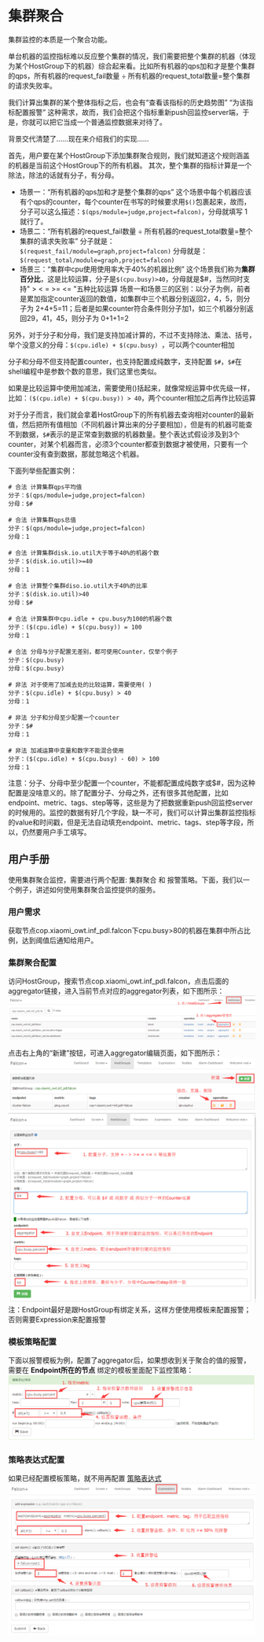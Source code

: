 # 集群聚合

集群监控的本质是一个聚合功能。

单台机器的监控指标难以反应整个集群的情况，我们需要把整个集群的机器（体现为某个HostGroup下的机器）综合起来看。比如所有机器的qps加和才是整个集群的qps，所有机器的request_fail数量 ÷ 所有机器的request_total数量=整个集群的请求失败率。

我们计算出集群的某个整体指标之后，也会有“查看该指标的历史趋势图” “为该指标配置报警” 这种需求，故而，我们会把这个指标重新push回监控server端，于是，你就可以把它当成一个普通监控数据来对待了。

背景交代清楚了……现在来介绍我们的实现……

首先，用户要在某个HostGroup下添加集群聚合规则，我们就知道这个规则涵盖的机器是当前这个HostGroup下的所有机器。
其次，整个集群的指标计算是一个除法，除法的话就有分子，有分母。

* 场景一：“所有机器的qps加和才是整个集群的qps” 这个场景中每个机器应该有个qps的counter，每个counter在书写的时候要求用`$()`包裹起来，故而，分子可以这么描述：`$(qps/module=judge,project=falcon)`，分母就填写 1 就行了。
* 场景二：“所有机器的request_fail数量 ÷ 所有机器的request_total数量=整个集群的请求失败率” 分子就是：`$(request_fail/module=graph,project=falcon)` 分母就是：`$(request_total/module=graph,project=falcon)` 
* 场景三：“集群中cpu使用使用率大于40%的机器比例” 这个场景我们称为**集群百分比**，这是比较运算，分子是`$(cpu.busy)>40`，分母就是$#，当然同时支持" >  <  =   >=  <= "五种比较运算
场景一和场景三的区别：以分子为例，前者是累加指定counter返回的数值，如集群中三个机器分别返回2，4，5，则分子为 2+4+5=11；后者是如果counter符合条件则分子加1，如三个机器分别返回29，41，45，则分子为 0+1+1=2

另外，对于分子和分母，我们是支持加减计算的，不过不支持除法、乘法、括号，举个没意义的分母：`$(cpu.idle) + $(cpu.busy) `，可以两个counter相加

分子和分母不但支持配置counter，也支持配置成纯数字，支持配置 `$#`，`$#`在shell编程中是参数个数的意思，我们这里也类似。

如果是比较运算中使用加减法，需要使用()括起来，就像常规运算中优先级一样，比如：`($(cpu.idle) + $(cpu.busy)) > 40`，两个counter相加之后再作比较运算

对于分子而言，我们就会拿着HostGroup下的所有机器去查询相对counter的最新值，然后把所有值相加（不同机器计算出来的分子要相加），但是有的机器可能查不到数据，`$#`表示的是正常查到数据的机器数量。整个表达式假设涉及到3个counter，对某个机器而言，必须3个counter都查到数据才被使用，只要有一个counter没有查到数据，那就忽略这个机器。
 
下面列举些配置实例：
```
# 合法 计算集群qps平均值
分子：$(qps/module=judge,project=falcon)
分母：$#
  
# 合法 计算集群qps总值
分子：$(qps/module=judge,project=falcon)
分母：1
  
# 合法 计算集群disk.io.util大于等于40%的机器个数
分子：$(disk.io.util)>=40
分母：1
  
# 合法 计算整个集群diso.io.util大于40%的比率
分子：$(disk.io.util)>40
分母：$#
  
# 合法 计算集群中cpu.idle + cpu.busy为100的机器个数
分子：($(cpu.idle) + $(cpu.busy)) = 100
分母：1
 
# 合法 分母与分子配置无差别，都可使用Counter，仅举个例子
分子：$(cpu.busy)
分母：$(cpu.busy)
  
# 非法 对于使用了加减去处的比较运算，需要使用( )
分子：$(cpu.idle) + $(cpu.busy) > 40
分母：1
  
# 非法 分子和分母至少配置一个counter
分子：$#
分母：1
  
# 非法 加减运算中变量和数字不能混合使用
分子：($(cpu.idle) + $(cpu.busy) - 60) > 100
分母：1
```

注意：分子、分母中至少配置一个counter，不能都配置成纯数字或$#，因为这种配置是没啥意义的。除了配置分子、分母之外，还有很多其他配置，比如endpoint、metric、tags、step等等，这些是为了把数据重新push回监控server的时候用的。监控的数据有好几个字段，缺一不可，我们可以计算出集群监控指标的value和时间戳，但是无法自动填充endpoint、metric、tags、step等字段，所以，仍然要用户手工填写。


## 用户手册
使用集群聚合监控，需要进行两个配置: 集群聚合 和 报警策略。下面，我们以一个例子，讲述如何使用集群聚合监控提供的服务。

### 用户需求
获取节点cop.xiaomi_owt.inf_pdl.falcon下cpu.busy>80的机器在集群中所占比例，达到阈值后通知给用户。

### 集群聚合配置
访问HostGroup，搜索节点cop.xiaomi_owt.inf_pdl.falcon，点击后面的aggregator链接，进入当前节点对应的aggregator列表，如下图所示：
![aggregator.config](../image/aggregator_func_1.png)

点击右上角的“新建”按钮，可进入aggregator编辑页面，如下图所示：
![aggregator.edit](../image/aggregator_func_2.png)
![aggregator.edit](../image/aggregator_func_3.png)
注：Endpoint最好是跟HostGroup有绑定关系，这样方便使用模板来配置报警；否则需要Expression来配置报警

### 模板策略配置
下面以报警模板为例，配置了aggregator后，如果想收到关于聚合的值的报警，需要在 **Endpoint所在的节点** 绑定的模板里面配下监控策略：
![aggregator.alarm](../image/aggregator_func_4.png)

### 策略表达式配置
如果已经配置模板策略，就不用再配置 [策略表达式](../philosophy/tags-and-hostgroup.md)
![aggregator.expressions](../image/aggregator_func_5.png)